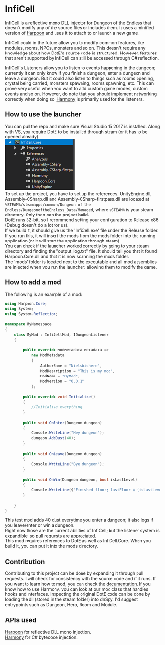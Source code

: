 # InfiCell
InfiCell is a reflective mono DLL injector for Dungeon of the Endless that doesn't modify any of the source files or includes them. It uses a minified version of [Harpoon](https://github.com/nielsbishere/harpoon) and uses it to attach to or launch a new game.  
  
InfiCell could in the future allow you to modify common features, like modules, rooms, NPCs, monsters and so on. This doesn't require any knowledge about how DotE's source code is structured. However, features that aren't supported by InfiCell can still be accessed through C# reflection.  
  
InfiCell's Listeners allow you to listen to events happening in the dungeon; currently it can only know if you finish a dungeon, enter a dungeon and leave a dungeon. But it could also listen to things such as rooms opening, crystal being carried, monsters spawning, rooms spawning, etc. This can prove very useful when you want to add custom game modes, custom events and so on. However, do note that you should implement networking correctly when doing so. [Harmony](https://github.com/pardeike/Harmony) is primarily used for the listeners.

## How to use the launcher
You can pull the repo and make sure Visual Studio 15 2017 is installed. Along with VS, you require DotE to be installed through steam (or it has to be opened already).  
![References](References.PNG)  
To set up the project, you have to set up the references. UnityEngine.dll, Assembly-CSharp.dll and Assembly-CSharp-firstpass.dll are located at `%STEAM%/steamapps/common/Dungeon of the Endless/DungeonoftheEndless_Data/Managed`, where `%STEAM%` is your steam directory. Only then can the project build.  
DotE runs 32-bit, so I recommend setting your configuration to Release x86 (Debug doesn't do a lot for us).  
If we build it, it should give us the 'InfiCell.exe' file under the Release folder. If you run this, it will insert the mods from the mods folder into the running application (or it will start the application through steam).  
You can check if the launcher worked correctly by going to your steam directory and finding the "output_log.txt" file. It should tell you that it found Harpoon.Core.dll and that it is now scanning the mods folder.  
The 'mods' folder is located next to the executable and all mod assemblies are injected when you run the launcher; allowing them to modify the game.

## How to add a mod
The following is an example of a mod:
```cs
using Harpoon.Core;
using System;
using System.Reflection;

namespace MyNamespace
{
    class MyMod : InfiCellMod, IDungeonListener
    {
        
        public override ModMetadata Metadata =>
            new ModMetadata
            {
                AuthorName = "Nielsbishere",
                ModDescription = "This is my mod",
                ModName = "MyMod",
                ModVersion = "0.0.1"
            };
        
        public override void Initialize()
        {
            //Initialize everything
        }
        
        public void OnEnter(Dungeon dungeon)
        {
            Console.WriteLine("Hey dungeon");
            dungeon.AddDust(40);
        }

        public void OnLeave(Dungeon dungeon)
        {
            Console.WriteLine("Bye dungeon");
        }

        public void OnWin(Dungeon dungeon, bool isLastLevel)
        {
            Console.WriteLine($"Finished floor; lastFloor = {isLastLevel}");
        }

    }
}
```
This test mod adds 40 dust everytime you enter a dungeon; it also logs if you leave/enter or win a dungeon.  
Right now those are the current abilities of InfiCell; but the listener system is expandible, so pull requests are appreciated.  
This mod requires references to DotE as well as InfiCell.Core. When you build it, you can put it into the mods directory.  

## Contribution
Contributing to this project can be done by expanding it through pull requests. I will check for consistency with the source code and if it runs. If you want to learn how to mod, you can check the [documentation](https://github.com/Nielsbishere/InfiCell/blob/master/docs/main.md). If you know how to use Harmony, you can look at our [mod class](https://github.com/Nielsbishere/InfiCell/blob/master/InfiCell.Core/Core/InfiCellMod.cs) that handles hooks and interfaces. Inspecting the original DotE code can be done by loading the dll (stored in the steam folder) into dnSpy. I'd suggest entrypoints such as Dungeon, Hero, Room and Module.

## APIs used
[Harpoon](https://github.com/nielsbishere/harpoon) for reflective DLL mono injection.  
[Harmony](https://github.com/pardeike/Harmony) for C# bytecode injection.
